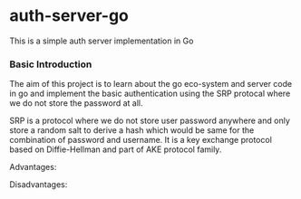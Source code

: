 # auth-server-go
This is a simple auth server implementation in Go

### Basic Introduction

The aim of this project is to learn about the go eco-system and server code in go and implement the basic authentication using the SRP protocal where we do not store the password at all.

SRP is a protocol where we do not store user password anywhere and only store a random salt to derive a hash which would be same for the combination of password and username.
It is a key exchange protocol based on Diffie-Hellman and part of AKE protocol family.

Advantages:

Disadvantages:
